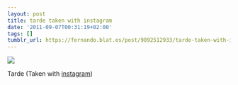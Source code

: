 ```yaml
---
layout: post
title: tarde taken with instagram
date: '2011-09-07T00:31:19+02:00'
tags: []
tumblr_url: https://fernando.blat.es/post/9892512933/tarde-taken-with-instagram
---
```

 ![](/tumblr_files/tumblr_lr4h87HwOh1qz4y16o1_640.jpg)  

Tarde (Taken with [instagram](http://instagr.am))
